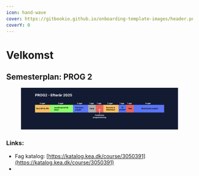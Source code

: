 ```yaml
---
icon: hand-wave
cover: https://gitbookio.github.io/onboarding-template-images/header.png
coverY: 0
---
```


# Velkomst



## Semesterplan: PROG 2

<figure><img src=".gitbook/assets/image (1).png" alt=""><figcaption></figcaption></figure>

### Links:

* Fag katalog: [https://katalog.kea.dk/course/3050391](https://katalog.kea.dk/course/3050391)
*
